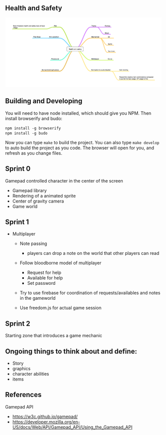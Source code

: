 Health and Safety
-----------------

![mindmap](https://raw.githubusercontent.com/gamemash/health-and-safety/master/documentation/mindmap.png "mindmap")


Building and Developing
-----------------------

You will need to have node installed, which should give you NPM.
Then install browserify and budo:

```
npm install -g browserify
npm install -g budo
```

Now you can type `make` to build the project.
You can also type `make develop` to auto build the project as you code.
The browser will open for you, and refresh as you change files.


Sprint 0
--------

Gamepad controlled character in the center of the screen

  - Gamepad library
  - Rendering of a animated sprite
  - Center of gravity camera
  - Game world


Sprint 1
--------

  - Multiplayer
    - Note passing
      - players can drop a note on the world that other players can read

    - Follow bloodborne model of multiplayer
      - Request for help
      - Available for help
      - Set password

    - Try to use firebase for coordination of requests/availables and notes in the gameworld
    - Use freedom.js for actual game session


Sprint 2
--------

Starting zone that introduces a game mechanic



Ongoing things to think about and define:
-----------------------------------------

  - Story
  - graphics
  - character abilities
  - items


References
------------------------------------------

Gamepad API
  - https://w3c.github.io/gamepad/
  - https://developer.mozilla.org/en-US/docs/Web/API/Gamepad_API/Using_the_Gamepad_API